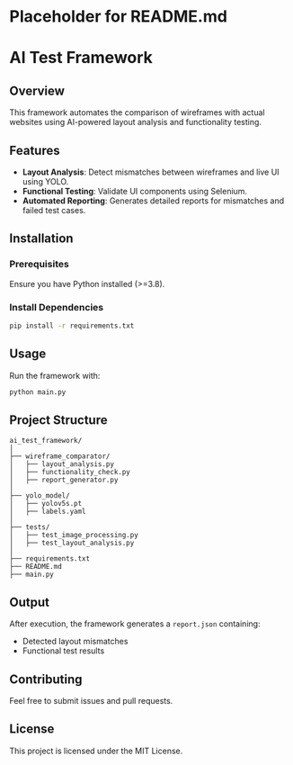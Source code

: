 # Placeholder for README.md
# AI Test Framework

## Overview
This framework automates the comparison of wireframes with actual websites using AI-powered layout analysis and functionality testing.

## Features
- **Layout Analysis**: Detect mismatches between wireframes and live UI using YOLO.
- **Functional Testing**: Validate UI components using Selenium.
- **Automated Reporting**: Generates detailed reports for mismatches and failed test cases.

## Installation
### Prerequisites
Ensure you have Python installed (>=3.8).

### Install Dependencies
```bash
pip install -r requirements.txt
```

## Usage
Run the framework with:
```bash
python main.py
```

## Project Structure
```
ai_test_framework/
│
├── wireframe_comparator/
│   ├── layout_analysis.py
│   ├── functionality_check.py
│   ├── report_generator.py
│
├── yolo_model/
│   ├── yolov5s.pt
│   ├── labels.yaml
│
├── tests/
│   ├── test_image_processing.py
│   ├── test_layout_analysis.py
│
├── requirements.txt
├── README.md
├── main.py
```

## Output
After execution, the framework generates a `report.json` containing:
- Detected layout mismatches
- Functional test results

## Contributing
Feel free to submit issues and pull requests.

## License
This project is licensed under the MIT License.

